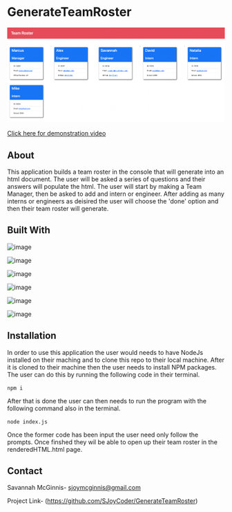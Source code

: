 # GenerateTeamRoster

![Page Screenshot](./dist/Screen%20Shot%202022-09-27%20at%203.19.22%20PM.png)

[Click here for demonstration video](https://drive.google.com/file/d/1-18qKOBOBOzFDFRDz1gFcy5MRBAIJI0R/view?usp=sharing)

## About 
This application builds a team roster in the console that will generate into an html document. The user will be asked a series of questions and their answers will populate the html. The user will start by making a Team Manager, then be asked to add and intern or engineer. After adding as many interns or engineers as deisired the user will choose the 'done' option and then their team roster will generate. 

## Built With
![image](https://img.shields.io/badge/JavaScript-323330?style=for-the-badge&logo=javascript&logoColor=F7DF1E)

![image](https://img.shields.io/badge/Node.js-339933?style=for-the-badge&logo=nodedotjs&logoColor=white)

![image](https://img.shields.io/badge/HTML5-E34F26?style=for-the-badge&logo=html5&logoColor=white)

![image](https://img.shields.io/badge/Jest-C21325?style=for-the-badge&logo=jest&logoColor=white)

![image](https://img.shields.io/badge/CSS3-1572B6?style=for-the-badge&logo=css3&logoColor=white)

 ![image](https://img.shields.io/badge/Bootstrap-563D7C?style=for-the-badge&logo=bootstrap&logoColor=white)

## Installation
In order to use this application the user would needs to have NodeJs installed on their maching and to clone this repo to their local machine. After it is cloned to their machine then the user needs to install NPM packages. The user can do this by running the following code in their terminal.

    npm i

After that is done the user can then needs to run the program with the following command also in the terminal.

    node index.js

Once the former code has been input the user need only follow the prompts. Once finshed they wil be able to open up their team roster in the renderedHTML.html page. 

## Contact 
Savannah McGinnis- sjoymcginnis@gmail.com

Project Link- (https://github.com/SJoyCoder/GenerateTeamRoster)